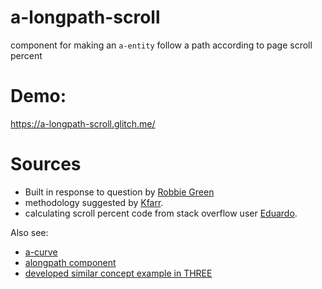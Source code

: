 # a-longpath-scroll
component for making an `a-entity` follow a path according to page scroll percent

# Demo:
https://a-longpath-scroll.glitch.me/

# Sources
- Built in response to question by [Robbie Green](https://robbiegreen.com/hq/)
- methodology suggested by [Kfarr](https://github.com/kfarr).
- calculating scroll percent code from stack overflow user [Eduardo](https://stackoverflow.com/a/9348993/4526479).

Also see:
- [a-curve](https://github.com/protyze/aframe-curve-component)
- [alongpath component](https://github.com/protyze/aframe-alongpath-component)
- [developed similar concept example in THREE](https://codepen.io/motionharvest/pen/WNQYJyM)
